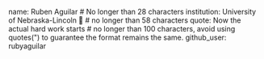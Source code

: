 name: Ruben Aguilar # No longer than 28 characters
institution: University of Nebraska-Lincoln 🚩 # no longer than 58 characters
quote: Now the actual hard work starts # no longer than 100 characters, avoid using quotes(") to guarantee the format remains the same.
github_user: rubyaguilar